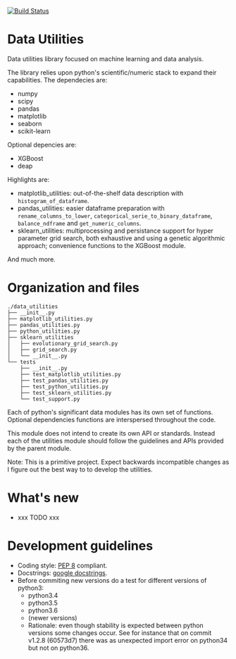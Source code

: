 [![Build Status](https://travis-ci.org/fmv1992/data_utilities.svg?branch=master)](https://travis-ci.org/fmv1992/data_utilities)

# Data Utilities

Data utilities library focused on machine learning and data analysis.

The library relies upon python's scientific/numeric stack to expand their
capabilities. The dependecies are:
* numpy
* scipy
* pandas
* matplotlib
* seaborn
* scikit-learn

Optional depencies are:
* XGBoost
* deap

Highlights are:
* matplotlib_utilities: out-of-the-shelf data description with
  `histogram_of_dataframe`.
* pandas_utilities: easier dataframe preparation with
  `rename_columns_to_lower`, `categorical_serie_to_binary_dataframe`,
  `balance_ndframe` and `get_numeric_columns`.
* sklearn_utilities: multiprocessing and persistance support for hyper
  parameter grid search, both exhaustive and using a genetic algorithmic
  approach; convenience functions to the XGBoost module.

And much more.

# Organization and files

    ./data_utilities
    ├── __init__.py
    ├── matplotlib_utilities.py
    ├── pandas_utilities.py
    ├── python_utilities.py
    ├── sklearn_utilities
    │   ├── evolutionary_grid_search.py
    │   ├── grid_search.py
    │   └── __init__.py
    └── tests
        ├── __init__.py
        ├── test_matplotlib_utilities.py
        ├── test_pandas_utilities.py
        ├── test_python_utilities.py
        ├── test_sklearn_utilities.py
        └── test_support.py

Each of python's significant data modules has its own set of functions.
Optional dependencies functions are interspersed throughout the code.

This module does not intend to create its own API or standards. Instead each of
the utilities module should follow the guidelines and APIs provided by the
parent module.

Note: This is a primitive project. Expect backwards incompatible changes as I
figure out the best way to to develop the utilities.

# What's new

* xxx TODO xxx

# Development guidelines

* Coding style: [PEP 8](https://www.python.org/dev/peps/pep-0008/) compliant.
* Docstrings: [google docstrings](http://sphinxcontrib-napoleon.readthedocs.io/en/latest/example_google.html).
* Before commiting new versions do a test for different versions of python3:
    * python3.4
    * python3.5
    * python3.6
    * (newer versions)
    * Rationale: even though stability is expected between python versions some
      changes occur. See for instance that on commit v1.2.8 (60573d7) there was
      as unexpected import error on python34 but not on python36.

